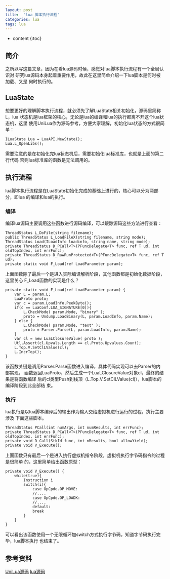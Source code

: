 ```yaml
---
layout: post
title:  "lua 脚本执行流程"
categories: lua
tags: lua
---
```


* content
{:toc}

## 简介

之所以写这篇文章，因为在看lua源码时候，感觉对lua脚本执行流程有一个全局认识对
研究lua源码本身起着重要作用，故此在这里简单介绍一下lua脚本是何时被加载、又是
何时执行的。

## LuaState

想要更好的理解脚本执行流程，就必须先了解LuaState相关初始化，源码里简称L，lua
状态机是lua框架的核心，无论是lua的编译和lua的执行都离不开这个lua状态机，这里
使用UniLua作为源码参考，方便大家理解，初始化lua状态的方式很简单：

```
ILuaState Lua = LuaAPI.NewState();
Lua.L_OpenLibs();
```

需要注意的是在初始化完lua状态机后，需要初始化lua标准库，也就是上面的第二行代码
否则lua标准库的函数是无法调用的。

## 执行流程

lua脚本执行流程是在LuaState初始化完成的基础上进行的，核心可以分为两部分，即lua
的编译和lua的执行。

### 编译

编译lua源码主要调用这些函数进行源码编译，可以跟踪源码这些方法进行查看：

```
ThreadStatus L_DoFile(string filename);
public ThreadStatus L_LoadFileX(string filename, string mode);
ThreadStatus Load(ILoadInfo loadinfo, string name, string mode);
private ThreadStatus D_PCall<T>(PFuncDelegate<T> func, ref T ud, int oldTopIndex, int errFunc);
private ThreadStatus D_RawRunProtected<T>(PFuncDelegate<T> func, ref T ud);
private static void F_Load(ref LoadParameter param);
```

上面函数除了最后一个是进入实际编译解析阶段，其他函数都是初始化数据阶段，这里关心
F_Load函数的实现是什么？

```
private static void F_Load(ref LoadParameter param) {
	var L = param.L;
	LuaProto proto;
	var c = param.LoadInfo.PeekByte();
	if(c == LuaConf.LUA_SIGNATURE[0]){
		L.CheckMode( param.Mode, "binary" );
		proto = Undump.LoadBinary(L, param.LoadInfo, param.Name);
	} else {
		L.CheckMode( param.Mode, "text" );
		proto = Parser.Parse(L, param.LoadInfo, param.Name);
	}
	var cl = new LuaLClosureValue( proto );
	Utl.Assert(cl.Upvals.Length == cl.Proto.Upvalues.Count);
	L.Top.V.SetClLValue(cl);
	L.IncrTop();
}
```

该函数关键是调用Parser.Parse函数进入编译，具体代码实现可以去Parser的内部实现，
函数返回LuaProto，然后生成一个LuaLClosureValue对象cl，最终的结果是将函数编译
后的cl类型Push到栈顶（L.Top.V.SetClLValue(cl)），lua脚本的编译阶段到此全部结
束。

### 执行

lua执行是以lua脚本编译后的输出作为输入交给虚拟机进行运行的过程，执行主要涉及
下面这些脚本。

```
ThreadStatus PCall(int numArgs, int numResults, int errFunc);
private ThreadStatus D_PCall<T>(PFuncDelegate<T> func, ref T ud, int oldTopIndex, int errFunc);
private void D_Call(StkId func, int nResults, bool allowYield);
private void V_Execute();
```

上面函数只有最后一个是进入执行虚拟机指令阶段，虚拟机执行字节码指令的过程是很简单
的，这里简单给出函数原型：

```
private void V_Execute() {
	while(true){
		Instruction i
		switch(i){
			case OpCpde.OP_MOVE:
			//....
			case OpCpde.OP_LOADK:
			//....
			default:
			break
		}
	}
}
```

可以看出该函数使用一个无限循环加switch方式执行字节码，知道字节码执行完毕，lua脚本执行
也结束了。

## 参考资料

[UniLua源码](https://github.com/xebecnan/UniLua)
[lua源码](https://github.com/lua/lua)



	






